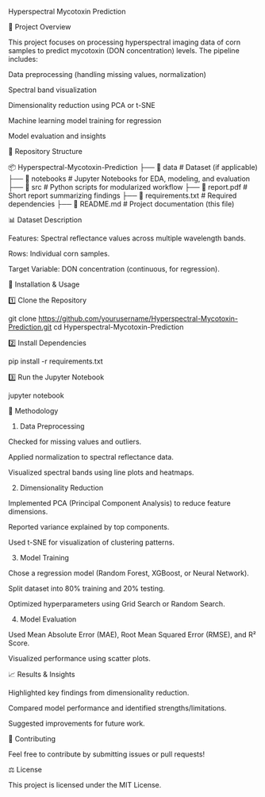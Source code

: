 Hyperspectral Mycotoxin Prediction

📌 Project Overview

This project focuses on processing hyperspectral imaging data of corn samples to predict mycotoxin (DON concentration) levels. The pipeline includes:

Data preprocessing (handling missing values, normalization)

Spectral band visualization

Dimensionality reduction using PCA or t-SNE

Machine learning model training for regression

Model evaluation and insights

📂 Repository Structure

📦 Hyperspectral-Mycotoxin-Prediction
├── 📂 data                 # Dataset (if applicable)
├── 📂 notebooks            # Jupyter Notebooks for EDA, modeling, and evaluation
├── 📂 src                  # Python scripts for modularized workflow
├── 📜 report.pdf           # Short report summarizing findings
├── 📜 requirements.txt     # Required dependencies
├── 📜 README.md            # Project documentation (this file)

📊 Dataset Description

Features: Spectral reflectance values across multiple wavelength bands.

Rows: Individual corn samples.

Target Variable: DON concentration (continuous, for regression).

🚀 Installation & Usage

1️⃣ Clone the Repository

git clone https://github.com/yourusername/Hyperspectral-Mycotoxin-Prediction.git
cd Hyperspectral-Mycotoxin-Prediction

2️⃣ Install Dependencies

pip install -r requirements.txt

3️⃣ Run the Jupyter Notebook

jupyter notebook

🔬 Methodology

1. Data Preprocessing

Checked for missing values and outliers.

Applied normalization to spectral reflectance data.

Visualized spectral bands using line plots and heatmaps.

2. Dimensionality Reduction

Implemented PCA (Principal Component Analysis) to reduce feature dimensions.

Reported variance explained by top components.

Used t-SNE for visualization of clustering patterns.

3. Model Training

Chose a regression model (Random Forest, XGBoost, or Neural Network).

Split dataset into 80% training and 20% testing.

Optimized hyperparameters using Grid Search or Random Search.

4. Model Evaluation

Used Mean Absolute Error (MAE), Root Mean Squared Error (RMSE), and R² Score.

Visualized performance using scatter plots.

📈 Results & Insights

Highlighted key findings from dimensionality reduction.

Compared model performance and identified strengths/limitations.

Suggested improvements for future work.

🤝 Contributing

Feel free to contribute by submitting issues or pull requests!

⚖️ License

This project is licensed under the MIT License.
